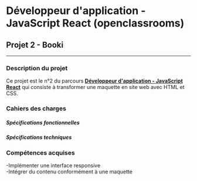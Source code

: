 # Développeur d'application - JavaScript React (openclassrooms)
## Projet 2 - Booki
------------
### Description du projet
Ce projet est le n°2 du parcours [**Développeur d'application - JavaScript React**](https://openclassrooms.com/fr/paths/516-developpeur-dapplication-javascript-react) qui consiste à transformer une maquette en site web avec HTML et CSS.
### Cahiers des charges
##### Spécifications fonctionnelles


##### Spécifications techniques


### Compétences acquises
-Implémenter une interface responsive   
-Intégrer du contenu conformément à une maquette


